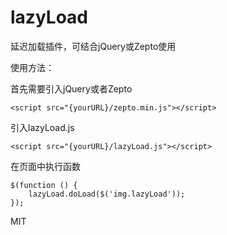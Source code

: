 # lazyLoad
延迟加载插件，可结合jQuery或Zepto使用

使用方法：

首先需要引入jQuery或者Zepto

```
<script src="{yourURL}/zepto.min.js"></script>
```

引入lazyLoad.js

```
<script src="{yourURL}/lazyLoad.js"></script>
```

在页面中执行函数

```
$(function () {
    lazyLoad.doLoad($('img.lazyLoad'));
});
```



MIT
